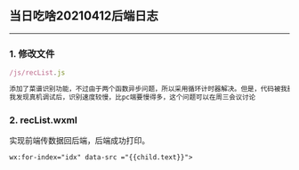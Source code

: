 ## 当日吃啥20210412后端日志
---
### 1. 修改文件

``` javascript
/js/recList.js

添加了菜谱识别功能，不过由于两个函数异步问题，所以采用循环计时器解决。但是，代码被我删除，所以等zn恢复。
我发现真机调试后，识别速度较慢，比pc端要慢得多，这个问题可以在周三会议讨论
```

### 2. recList.wxml
实现前端传数据回后端，后端成功打印。
``` 
wx:for-index="idx" data-src ="{{child.text}}">
```
